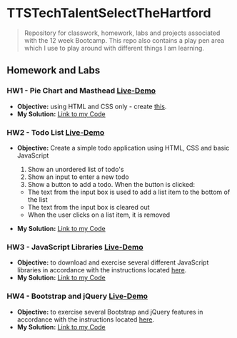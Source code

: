 # TTSTechTalentSelectTheHartford

> Repository for classwork, homework, labs and projects associated with the 12 week Bootcamp.
> This repo also contains a play pen area which I use to play around with different things I am learning.

## Homework and Labs

### HW1 - Pie Chart and Masthead [Live-Demo](https://rickrhone.github.io/TTSTechTalentSelectTheHartford/HomeworkAndLabs/HW1_Ricardo_pieChart_And_Masthead)

- **Objective:** using HTML and CSS only - create [this](https://github.com/rickrhone/TTSTechTalentSelectTheHartford/blob/master/HomeworkAndLabs/HW1_Ricardo_pieChart_And_Masthead/CSS%20Homework.pdf).
- **My Solution:** [Link to my Code](https://github.com/rickrhone/TTSTechTalentSelectTheHartford/tree/master/HomeworkAndLabs/HW1_Ricardo_pieChart_And_Masthead)

### HW2 - Todo List [Live-Demo](https://rickrhone.github.io/TTSTechTalentSelectTheHartford/HomeworkAndLabs/HW2_Ricardo_Todo_List/)

- **Objective:** Create a simple todo application using HTML, CSS and basic JavaScript

  1. Show an unordered list of todo's
  2. Show an input to enter a new todo
  3. Show a button to add a todo. When the button is clicked:

  - The text from the input box is used to add a list item to the bottom of the list
  - The text from the input box is cleared out
  - When the user clicks on a list item, it is removed

- **My Solution:** [Link to my Code](https://github.com/rickrhone/TTSTechTalentSelectTheHartford/tree/master/HomeworkAndLabs/HW2_Ricardo_Todo_List)

### HW3 - JavaScript Libraries [Live-Demo](https://rickrhone.github.io/TTSTechTalentSelectTheHartford/HomeworkAndLabs/HW3_Ricardo_JavaScript_Libraries/)

- **Objective:** to download and exercise several different JavaScript libraries in accordance with the instructions located [here](https://github.com/rickrhone/TTSTechTalentSelectTheHartford/blob/master/HomeworkAndLabs/HW3_Ricardo_JavaScript_Libraries/JS_Libraries_-_Lab_and_Homework.pdf).
- **My Solution:** [Link to my Code](https://github.com/rickrhone/TTSTechTalentSelectTheHartford/tree/master/HomeworkAndLabs/HW3_Ricardo_JavaScript_Libraries)

### HW4 - Bootstrap and jQuery [Live-Demo](https://rickrhone.github.io/TTSTechTalentSelectTheHartford/HomeworkAndLabs/HW4_Ricardo_Bootstrap_and_jQuery)

- **Objective:** to exercise several Bootstrap and jQuery features in accordance with the instructions located [here](https://github.com/rickrhone/TTSTechTalentSelectTheHartford/blob/master/HomeworkAndLabs/HW4_Ricardo_Bootstrap_and_jQuery/bootstrap_project_homework.pdf).
- **My Solution:** [Link to my Code](https://github.com/rickrhone/TTSTechTalentSelectTheHartford/tree/master/HomeworkAndLabs/HW4_Ricardo_Bootstrap_and_jQuery)
